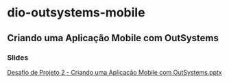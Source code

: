 # dio-outsystems-mobile

## Criando uma Aplicação Mobile com OutSystems

### Slides
[Desafio de Projeto 2 - Criando uma Aplicação Mobile com OutSystems.pptx](https://academiapme-my.sharepoint.com/:p:/g/personal/kawan_dio_me/EZUP-fEvjK5Jiro_xm0vBG0B9y5w1QlxIcbpbjoXlm717g?e=GarFeA)
